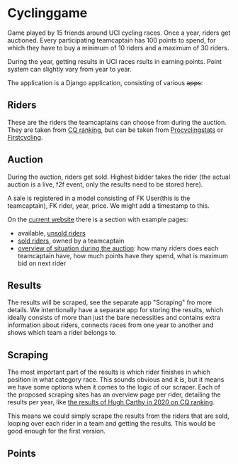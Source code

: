 # Cyclinggame
Game played by 15 friends around UCI cycling races. 
Once a year, riders get auctioned. Every participating teamcaptain has 100 points to spend, for which they have to buy a minimum of 10 riders and a maximum of 30 riders.

During the year, getting results in UCI races rsults in earning points. Point system can slightly vary from year to year.

The application is a Django application, consisting of various ~~apps~~:

## Riders
These are the riders the teamcaptains can choose from during the auction. They are taken from [CQ ranking](https://cqranking.com/men/asp/gen/start.asp),
but can be taken from [Procyclingstats](https://www.procyclingstats.com/) or [Firstcycling](https://firstcycling.com/).

## Auction
During the auction, riders get sold. Highest bidder takes the rider (the actual auction is a live, f2f event, only the results need to be stored here).

A sale is registered in a model consisting of FK User(this is the teamcaptain), FK rider, year, price. 
We might add a timestamp to this.

On the [current website](https://wielerspel.com/veiling-de-ploegen/) there is a section with example pages:
- available, [unsold riders](https://wielerspel.com/veiling-2021-niet-verkochte-renners/)
- [sold riders](https://wielerspel.com/veiling-de-ploegen/), owned by a teamcaptain
- [overview of situation during the auction](https://wielerspel.com/veiling-2021-overzicht-landen/): how many riders does each teamcaptain have, how much points have they spend, what is maximum bid on next rider

## Results
The results will be scraped, see the separate app "Scraping" fro more details. We intentionally have a separate app for storing the results, which ideally 
consists of more than just the bare necessities and contains extra information about riders, connects races from one year to another and shows which team a rider
belongs to.

## Scraping
The most important part of the results is which rider finishes in which position in what category race. This sounds obvious and it is, but it means we have 
some options when it comes to the logic of our scraper. Each of the proposed scraping sites has an overview page per rider, detailing the results per year, like 
[the results of Hugh Carthy in 2020 on CQ ranking](https://cqranking.com/men/asp/gen/rider_palm.asp?riderid=21014&year=2020&all=0&current=0).

This means we could simply scrape the results from the riders that are sold, looping over each rider in a team and getting the results. This would be good enough 
for the first version.

## Points



